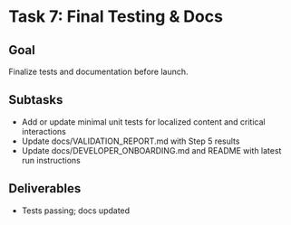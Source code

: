 # Task 7: Final Testing & Docs

## Goal

Finalize tests and documentation before launch.

## Subtasks

- Add or update minimal unit tests for localized content and critical interactions
- Update docs/VALIDATION_REPORT.md with Step 5 results
- Update docs/DEVELOPER_ONBOARDING.md and README with latest run instructions

## Deliverables

- Tests passing; docs updated
